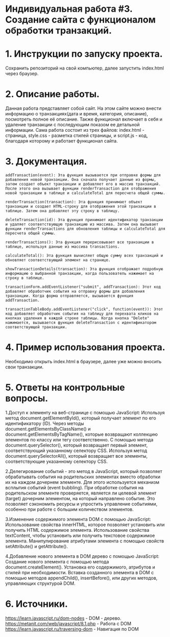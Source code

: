 # Индивидуальная работа #3. Создание сайта с функционалом обработки транзакций.

# 1. Инструкции по запуску проекта.
Сохранить репозиторий на свой компьютер, далее запустить index.html через браузер.

# 2. Описание работы.
Данная работа представляет собой сайт. На этом сайте можно внести информацию о транзакциях(дата и время, категория, описание), посмотреть полное её описание. Также функционал включает в себя и удаление транзакции с последующим показом ее детальной информации.
Сама работа состоит из трех файлов: index.html - страница, style.css - разметка стилей страницы, и script.js - код, благодаря которому и работает функционал сайта.

# 3. Документация.
    addTransaction(event): Эта функция вызывается при отправке формы для добавления новой транзакции. Она сначала получает данные из формы, затем создает объект транзакции и добавляет его в массив транзакций. После этого она вызывает функции renderTransaction для отображения новой транзакции в таблице и calculateTotal для пересчета общей суммы.

    renderTransaction(transaction): Эта функция принимает объект транзакции и создает HTML-строку для отображения этой транзакции в таблице. Затем она добавляет эту строку в таблицу.

    deleteTransaction(id): Эта функция принимает идентификатор транзакции и удаляет соответствующую транзакцию из массива. Затем она вызывает функции renderTransactions для обновления таблицы и calculateTotal для пересчета общей суммы.

    renderTransactions(): Эта функция перерисовывает все транзакции в таблице, используя данные из массива transactions.

    calculateTotal(): Эта функция вычисляет общую сумму всех транзакций и обновляет соответствующий элемент на странице.

    showTransactionDetails(transaction): Эта функция отображает подробную информацию о выбранной транзакции, когда пользователь нажимает на строку в таблице.

    transactionForm.addEventListener("submit", addTransaction): Этот код добавляет обработчик события на отправку формы для добавления транзакции. Когда форма отправляется, вызывается функция addTransaction.

    transactionTableBody.addEventListener("click", function(event)): Этот код добавляет обработчик события на таблицу для перехвата кликов на кнопках удаления в каждой строке таблицы. Когда кнопка "Delete" нажимается, вызывается функция deleteTransaction с идентификатором соответствующей транзакции.

# 4. Пример использования проекта.
Необходимо открыть index.html в браузере, далее уже можно вносить свои транзакции.

# 5. Ответы на контрольные вопросы.
1.Доступ к элементу на веб-странице с помощью JavaScript:
   Используя метод document.getElementById(), который получает элемент по его идентификатору (ID).
   Через методы document.getElementsByClassName() и document.getElementsByTagName(), которые возвращают коллекцию элементов по классу или тегу соответственно.
   С помощью метода document.querySelector(), который возвращает первый элемент, соответствующий указанному селектору CSS.
   Используя метод document.querySelectorAll(), который возвращает все элементы, соответствующие указанному селектору CSS.

2.Делегирование событий - это метод в JavaScript, который позволяет обрабатывать события на родительских элементах вместо обработки их на каждом дочернем элементе. Для этого используется механизм всплытия событий (event bubbling). При обработке события на родительском элементе проверяется, является ли целевой элемент (target) дочерним элементом, на который направлено событие. Это позволяет сэкономить ресурсы и упростить управление событиями, особенно при работе с большим количеством элементов.

3.Изменение содержимого элемента DOM с помощью JavaScript:
   Использование свойства innerHTML, которое позволяет установить или получить HTML содержимое элемента.
   Использование свойства textContent, чтобы установить или получить текстовое содержимое элемента.
   Манипулирование атрибутами элемента с помощью свойств setAttribute() и getAttribute().

4.Добавление нового элемента в DOM дерево с помощью JavaScript:
   Создание нового элемента с помощью метода document.createElement().
   Установка его содержимого, атрибутов и стилей при необходимости.
   Вставка созданного элемента в DOM с помощью методов appendChild(), insertBefore(), или других методов, управляющих структурой DOM.

# 6. Источники.
https://learn.javascript.ru/dom-nodes - DOM - дерево.
https://metanit.com/web/javascript/8.1.php - Работа с DOM
https://learn.javascript.ru/traversing-dom - Навигация по DOM
